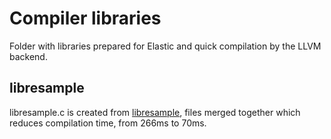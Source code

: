 # Compiler libraries
Folder with libraries prepared for Elastic and quick compilation by the LLVM backend.

## libresample
libresample.c is created from [libresample](https://github.com/minorninth/libresample), files merged together which reduces compilation time, from 266ms to 70ms.
